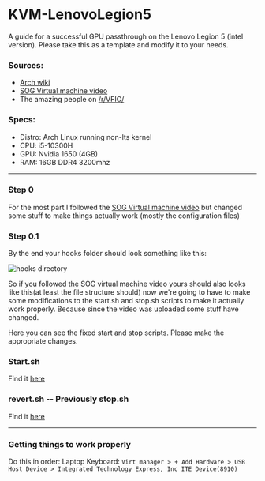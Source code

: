 # KVM-LenovoLegion5

A guide for a successful GPU passthrough on the Lenovo Legion 5 (intel version). Please take this as a template and modify it to your needs.

### Sources:

- [Arch wiki](https://wiki.archlinux.org/title/KVM)
- [SOG Virtual machine video](https://youtu.be/BUSrdUoedTo)
- The amazing people on [/r/VFIO/](https://www.reddit.com/r/VFIO/)

### Specs:

- Distro: Arch Linux running non-lts kernel
- CPU: i5-10300H
- GPU: Nvidia 1650 (4GB)
- RAM: 16GB DDR4 3200mhz

---

### Step 0

For the most part I followed the [SOG Virtual machine video](https://youtu.be/BUSrdUoedTo) but changed some stuff to make things actually work (mostly the configuration files)

### Step 0.1

By the end your hooks folder should look something like this:

![hooks directory](https://i.imgur.com/TsJs4ps.png)

So if you followed the SOG virtual machine video yours should also looks like this(at least the file structure should) now we're going to have to make some modifications to the start.sh and stop.sh scripts to make it actually work properly. Because since the video was uploaded some stuff have changed.

Here you can see the fixed start and stop scripts. Please make the appropriate changes.

### Start.sh

Find it [here](https://github.com/mraif13/KVM-LenovoLegion5/blob/master/start.sh)

### revert.sh -- Previously stop.sh

Find it [here](https://github.com/mraif13/KVM-LenovoLegion5/blob/master/stop.sh)

---

### Getting things to work properly

Do this in order: Laptop Keyboard: `Virt manager > + Add Hardware > USB Host Device > Integrated Technology Express, Inc ITE Device(8910)`
